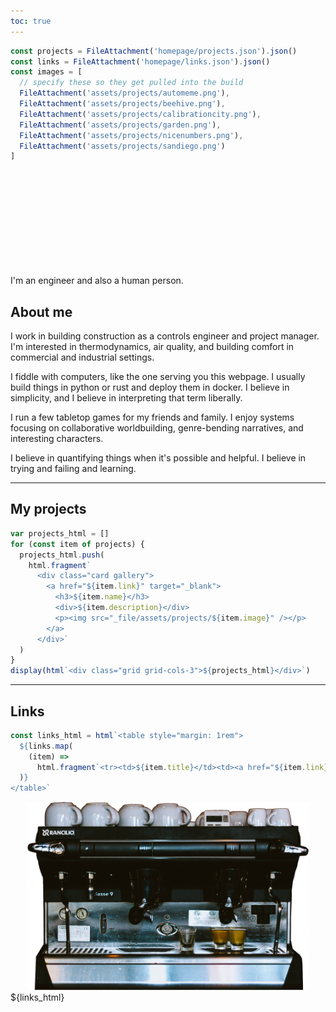 ```yaml
---
toc: true
---
```


```js
const projects = FileAttachment('homepage/projects.json').json()
const links = FileAttachment('homepage/links.json').json()
const images = [
  // specify these so they get pulled into the build
  FileAttachment('assets/projects/automeme.png'),
  FileAttachment('assets/projects/beehive.png'),
  FileAttachment('assets/projects/calibrationcity.png'),
  FileAttachment('assets/projects/garden.png'),
  FileAttachment('assets/projects/nicenumbers.png'),
  FileAttachment('assets/projects/sandiego.png')
]
```

<style>
h1.hero {
  margin: 2rem 0;
  font-size: 3rem;
  background: linear-gradient(30deg, var(--theme-foreground-focus), currentColor);
  -webkit-background-clip: text;
  -webkit-text-fill-color: transparent;
  background-clip: text;
}

.card {
  margin: 0;
}
.gallery img {
  max-width: 100%;
  border-radius: 8px;
  box-shadow: 0 0 0 0.75px rgba(128, 128, 128, 0.2), 0 6px 12px 0 rgba(0, 0, 0, 0.2);
  aspect-ratio: 2500 / 1900;
}
.center {
  display: flex;
  text-align: center;
  align-items: center;
  justify-content: center;
}
</style>

<h1 class="hero">Hello, I'm wasabipesto.</h1>

I'm an engineer and also a human person.

## About me

I work in building construction as a controls engineer and project manager. I'm interested in thermodynamics, air quality, and building comfort in commercial and industrial settings.

I fiddle with computers, like the one serving you this webpage. I usually build things in python or rust and deploy them in docker. I believe in simplicity, and I believe in interpreting that term liberally.

I run a few tabletop games for my friends and family. I enjoy systems focusing on collaborative worldbuilding, genre-bending narratives, and interesting characters.

I believe in quantifying things when it's possible and helpful. I believe in trying and failing and learning.

---

## My projects

```js
var projects_html = []
for (const item of projects) {
  projects_html.push(
    html.fragment`
      <div class="card gallery">
        <a href="${item.link}" target="_blank">
          <h3>${item.name}</h3>
          <div>${item.description}</div>
          <p><img src="_file/assets/projects/${item.image}" /></p>
        </a>
      </div>`
  )
}
display(html`<div class="grid grid-cols-3">${projects_html}</div>`)
```

---

## Links

```js
const links_html = html`<table style="margin: 1rem">
  ${links.map(
    (item) =>
      html.fragment`<tr><td>${item.title}</td><td><a href="${item.link}" target="_blank">${item.link}</a></td></tr>`
  )}
</table>`
```

<div class="grid grid-cols-3">
  <div class="card center">
    <a href="https://applianceri.ng/next?host=wasabipesto.com" target="_blank">
      <img src="assets/classe-nBoPjadlesc-500.png" style="max-width: 90%;">
    </a>
  </div>
  <div class="card grid-colspan-2">
    <div style="width: 95%;">${links_html}</div>
  </div>
</div>
